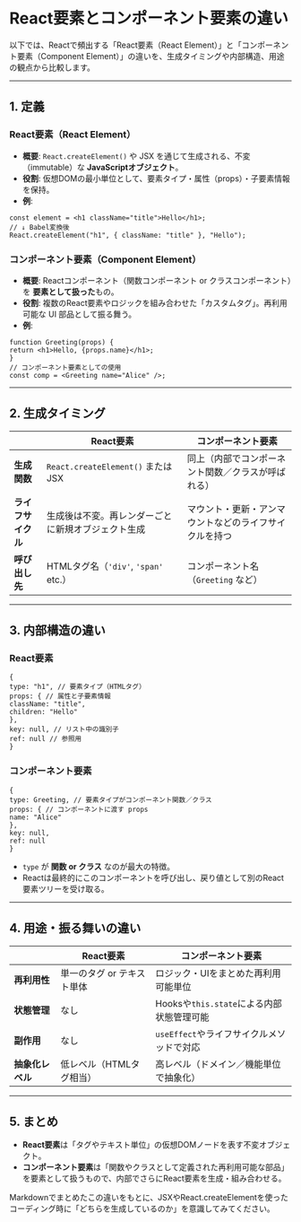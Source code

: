 # React要素とコンポーネント要素の違い

以下では、Reactで頻出する「React要素（React Element）」と「コンポーネント要素（Component Element）」の違いを、生成タイミングや内部構造、用途の観点から比較します。

---

## 1. 定義

### React要素（React Element）
- **概要**: `React.createElement()` や JSX を通じて生成される、不変（immutable）な **JavaScriptオブジェクト**。  
- **役割**: 仮想DOMの最小単位として、要素タイプ・属性（props）・子要素情報を保持。  
- **例**:

```
const element = <h1 className="title">Hello</h1>;
// ↓ Babel変換後
React.createElement("h1", { className: "title" }, "Hello");
```

### コンポーネント要素（Component Element）
- **概要**: Reactコンポーネント（関数コンポーネント or クラスコンポーネント）を **要素として扱った**もの。  
- **役割**: 複数のReact要素やロジックを組み合わせた「カスタムタグ」。再利用可能な UI 部品として振る舞う。  
- **例**:

```
function Greeting(props) {
return <h1>Hello, {props.name}</h1>;
}
// コンポーネント要素としての使用
const comp = <Greeting name="Alice" />;
```

---

## 2. 生成タイミング

|                 | React要素                               | コンポーネント要素                          |
|-----------------|----------------------------------------|--------------------------------------------|
| **生成関数**    | `React.createElement()` または JSX     | 同上（内部でコンポーネント関数／クラスが呼ばれる） |
| **ライフサイクル** | 生成後は不変。再レンダーごとに新規オブジェクト生成 | マウント・更新・アンマウントなどのライフサイクルを持つ  |
| **呼び出し先**  | HTMLタグ名（`'div'`, `'span'` etc.）    | コンポーネント名（`Greeting` など）         |

---

## 3. 内部構造の違い

### React要素

```
{
type: "h1", // 要素タイプ（HTMLタグ）
props: { // 属性と子要素情報
className: "title",
children: "Hello"
},
key: null, // リスト中の識別子
ref: null // 参照用
}
```


### コンポーネント要素

```
{
type: Greeting, // 要素タイプがコンポーネント関数／クラス
props: { // コンポーネントに渡す props
name: "Alice"
},
key: null,
ref: null
}
```

- `type` が **関数 or クラス** なのが最大の特徴。  
- Reactは最終的にこのコンポーネントを呼び出し、戻り値として別のReact要素ツリーを受け取る。

---

## 4. 用途・振る舞いの違い

|                    | React要素                              | コンポーネント要素                       |
|--------------------|---------------------------------------|-----------------------------------------|
| **再利用性**       | 単一のタグ or テキスト単体              | ロジック・UIをまとめた再利用可能単位       |
| **状態管理**       | なし                                  | Hooksや`this.state`による内部状態管理可能 |
| **副作用**         | なし                                  | `useEffect`やライフサイクルメソッドで対応  |
| **抽象化レベル**   | 低レベル（HTMLタグ相当）                | 高レベル（ドメイン／機能単位で抽象化）     |

---

## 5. まとめ

- **React要素**は「タグやテキスト単位」の仮想DOMノードを表す不変オブジェクト。  
- **コンポーネント要素**は「関数やクラスとして定義された再利用可能な部品」を要素として扱うもので、内部でさらにReact要素を生成・組み合わせる。  

Markdownでまとめたこの違いをもとに、JSXやReact.createElementを使ったコーディング時に「どちらを生成しているのか」を意識してみてください。  
